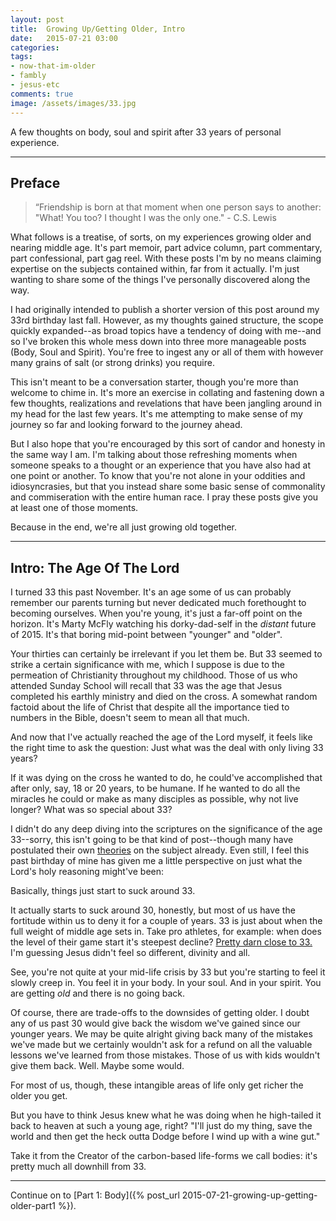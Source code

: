 ```yaml
---
layout: post
title:  Growing Up/Getting Older, Intro
date:   2015-07-21 03:00
categories: 
tags:
- now-that-im-older
- fambly
- jesus-etc
comments: true
image: /assets/images/33.jpg
---
```


A few thoughts on body, soul and spirit after 33 years of personal experience.

<!-- break -->
---

## Preface

> “Friendship is born at that moment when one person says to another: "What! You too? I thought I was the only one." - C.S. Lewis 

What follows is a treatise, of sorts, on my experiences growing older and nearing middle age. It's part memoir, part advice column, part commentary, part confessional, part gag reel. With these posts I'm by no means claiming expertise on the subjects contained within, far from it actually. I'm just wanting to share some of the things I've personally discovered along the way. 

I had originally intended to publish a shorter version of this post around my 33rd birthday last fall. However, as my thoughts gained structure, the scope quickly expanded--as broad topics have a tendency of doing with me--and so I've broken this whole mess down into three more manageable posts (Body, Soul and Spirit). You're free to ingest any or all of them with however many grains of salt (or strong drinks) you require.
 
This isn't meant to be a conversation starter, though you're more than welcome to chime in. It's more an exercise in collating and fastening down a few thoughts, realizations and revelations that have been jangling around in my head for the last few years. It's me attempting to make sense of my journey so far and looking forward to the journey ahead.

But I also hope that you're encouraged by this sort of candor and honesty in the same way I am. I'm talking about those refreshing moments when someone speaks to a thought or an experience that you have also had at one point or another. To know that you're not alone in your oddities and idiosyncrasies, but that you instead share some basic sense of commonality and commiseration with the entire human race. I pray these posts give you at least one of those moments.

Because in the end, we're all just growing old together.

---

## Intro: The Age Of The Lord

I turned 33 this past November. It's an age some of us can probably remember our parents turning but never dedicated much forethought to becoming ourselves. When you're young, it's just a far-off point on the horizon. It's Marty McFly watching his dorky-dad-self in the *distant* future of 2015. It's that boring mid-point between "younger" and "older".

Your thirties can certainly be irrelevant if you let them be. But 33 seemed to strike a certain significance with me, which I suppose is due to the permeation of Christianity throughout my childhood. Those of us who attended Sunday School will recall that 33 was the age that Jesus completed his earthly ministry and died on the cross. A somewhat random factoid about the life of Christ that despite all the importance tied to numbers in the Bible, doesn't seem to mean all that much.

And now that I've actually reached the age of the Lord myself, it feels like the right time to ask the question: Just what was the deal with only living 33 years? 

If it was dying on the cross he wanted to do, he could've accomplished that after only, say, 18 or 20 years, to be humane. If he wanted to do all the miracles he could or make as many disciples as possible, why not live longer? What was so special about 33?

I didn't do any deep diving into the scriptures on the significance of the age 33--sorry, this isn't going to be that kind of post--though many have postulated their own <a href="https://answers.yahoo.com/question/index?qid=20070406181925AA1nBWX" target="_blank">theories</a> on the subject already. Even still, I feel this past birthday of mine has given me a little perspective on just what the Lord's holy reasoning might've been:

Basically, things just start to suck around 33. 

It actually starts to suck around 30, honestly, but most of us have the fortitude within us to deny it for a couple of years. 33 is just about when the full weight of middle age sets in. Take pro athletes, for example: when does the level of their game start it's steepest decline? <a href="http://deadspin.com/report-troy-polamalu-has-revelation-in-church-retires-1696917787" target="_blank">Pretty darn close to 33.</a> I'm guessing Jesus didn't feel so different, divinity and all.

See, you're not quite at your mid-life crisis by 33 but you're starting to feel it slowly creep in. You feel it in your body. In your soul. And in your spirit. You are getting *old* and there is no going back.

Of course, there are trade-offs to the downsides of getting older. I doubt any of us past 30 would give back the wisdom we've gained since our younger years. We may be quite alright giving back many of the mistakes we've made but we certainly wouldn't ask for a refund on all the valuable lessons we've learned from those mistakes. Those of us with kids wouldn't give them back. Well. Maybe some would.

For most of us, though, these intangible areas of life only get richer the older you get.

But you have to think Jesus knew what he was doing when he high-tailed it back to heaven at such a young age, right? "I'll just do my thing, save the world and then get the heck outta Dodge before I wind up with a wine gut."

Take it from the Creator of the carbon-based life-forms we call bodies: it's pretty much all downhill from 33.

---

Continue on to [Part 1: Body]({% post_url 2015-07-21-growing-up-getting-older-part1 %}).